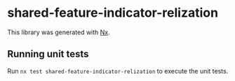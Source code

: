 # shared-feature-indicator-relization

This library was generated with [Nx](https://nx.dev).

## Running unit tests

Run `nx test shared-feature-indicator-relization` to execute the unit tests.
